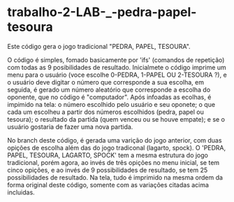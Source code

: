 # trabalho-2-LAB-_-pedra-papel-tesoura
Este código gera o jogo tradicional "PEDRA, PAPEL, TESOURA".

O código é simples, fomado basicamente por 'ifs' (comandos de repetição) com todas as 9 posibilidades de resultado.
Inicialmete o código imprime um menu para o usuário (voce escolhe 0-PEDRA, 1-PAPEL OU 2-TESOURA ?), e o usuário deve digitar o número que corresponde a sua escolha, em seguida, é gerado um número aleatório que corresponde a escolha do oponente, que no código é "computador".
Após infoadas as ecolhas, é impimido na tela: o número escolhido pelo usuário e seu oponete; o que cada um escolheu a partir dos números escolhidos (pedra, papel ou tesoura); o resultado da partida (quem venceu ou se houve empate); e se o usuário gostaria de fazer uma nova partida.


No branch deste código, é gerada uma varição do jogo anterior, com duas opições de escolha além das do jogo tradiconal (lagarto, spock).
O 'PEDRA, PAPEL, TESOURA, LAGARTO, SPOCK' tem a mesma estrutura do jogo tradicional, porém agora, ao invés de três opições no menu inicial, se tem cinco opições, e ao invés de 9 possibilidades de resultado, se tem 25 possibilidades de resultado.
Na tela, tudo é imprimido na mesma ordem da forma original deste código, somente com as variações citadas acima incluidas.
